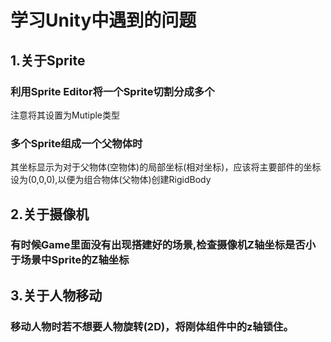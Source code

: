 # 学习Unity中遇到的问题
## 1.关于Sprite
### 利用Sprite Editor将一个Sprite切割分成多个
注意将其设置为Mutiple类型
### 多个Sprite组成一个父物体时
其坐标显示为对于父物体(空物体)的局部坐标(相对坐标)，应该将主要部件的坐标设为(0,0,0),以便为组合物体(父物体)创建RigidBody
## 2.关于摄像机
### 有时候Game里面没有出现搭建好的场景,检查摄像机Z轴坐标是否小于场景中Sprite的Z轴坐标
## 3.关于人物移动
### 移动人物时若不想要人物旋转(2D)，将刚体组件中的z轴锁住。
